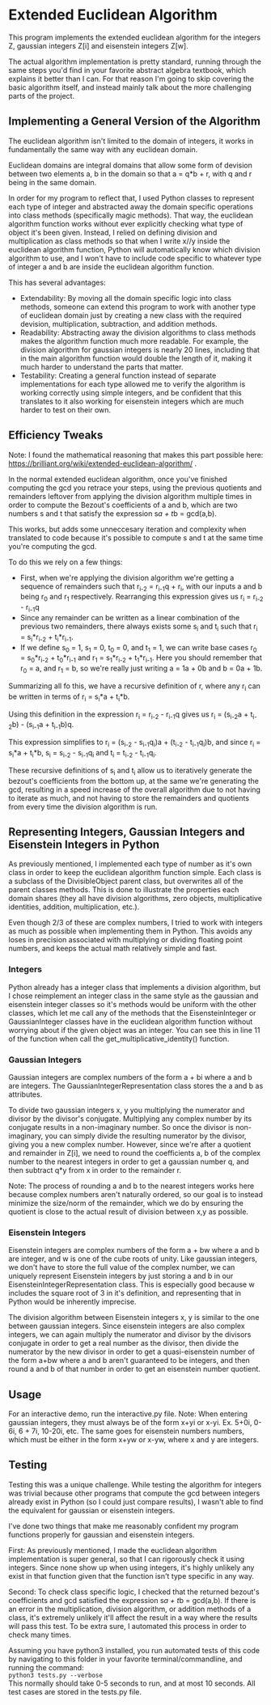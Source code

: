 
# Extended Euclidean Algorithm
This program implements the extended euclidean algorithm for the integers Z, gaussian integers Z[i] and eisenstein integers Z[w].

The actual algorithm implementation is pretty standard, running through the same steps you'd find in your favorite abstract algebra textbook, which explains it better than I can. For that reason I'm going to skip covering the basic algorithm itself, and instead mainly talk about the more challenging parts of the project.

## Implementing a General Version of the Algorithm
The euclidean algorithm isn't limited to the domain of integers, it works in fundamentally the same way with any euclidean domain. 

Euclidean domains are integral domains that allow some form of devision between two elements a, b in the domain so that a = q*b + r, with q and r being in the same domain.

In order for my program to reflect that, I used Python classes to represent each type of integer and abstracted away the domain specific operations into class methods (specifically magic methods). That way, the euclidean algorithm function works without ever explicitly checking what type of object it's been given. Instead, I relied on defining division and multiplication as class methods so that when I write x//y inside the euclidean algorithm function, Python will automatically know which division algorithm to use, and I won't have to include code specific to whatever type of integer a and b are inside the euclidean algorithm function.

This has several advantages:
* Extendability: By moving all the domain specific logic into class methods, someone can extend this program to work with another type of euclidean domain just by creating a new class with the required devision, multiplication, subtraction, and addition methods.
* Readability: Abstracting away the division algorithms to class methods makes the algorithm function much more readable. For example, the division algorithm for gaussian integers is nearly 20 lines, including that in the main algorithm function would double the length of it, making it much harder to understand the parts that matter.
* Testability: Creating a general function instead of separate implementations for each type allowed me to verify the algorithm is working correctly using simple integers, and be confident that this translates to it also working for eisenstein integers which are much harder to test on their own.

## Efficiency Tweaks
Note: I found the mathematical reasoning that makes this part possible here: https://brilliant.org/wiki/extended-euclidean-algorithm/ .

In the normal extended euclidean algorithm, once you've finished computing the gcd you retrace your steps, using the previous quotients and remainders leftover from applying the division algorithm multiple times in order to compute the Bezout's coefficients of a and b, which are two numbers s and t that satisfy the expression 
s*a + t*b = gcd(a,b).

This works, but adds some unneccesary iteration and complexity when translated to code because it's possible to compute s and t at the same time you're computing the gcd.

To do this we rely on a few things:
* First, when we're applying the division algorithm we're getting a sequence of remainders such that 
r<sub>i-2</sub> = r<sub>i-1</sub>q + r<sub>i</sub>, with our inputs a and b being r<sub>0</sub> and r<sub>1</sub> respectively. Rearranging this expression gives us r<sub>i</sub> = r<sub>i-2</sub> - r<sub>i-1</sub>q
* Since any remainder can be written as a linear combination of the previous two remainders, there always exists some s<sub>i</sub> and t<sub>i</sub> such that r<sub>i</sub> = s<sub>i</sub>*r<sub>i-2</sub> + t<sub>i</sub>*r<sub>i-1</sub>.
* If we define s<sub>0</sub> = 1, s<sub>1</sub> = 0, t<sub>0</sub> = 0, and t<sub>1</sub> = 1, we can write base cases r<sub>0</sub> = s<sub>0</sub>*r<sub>i-2</sub> + t<sub>0</sub>*r<sub>i-1</sub> and r<sub>1</sub> = s<sub>1</sub>*r<sub>i-2</sub> + t<sub>1</sub>*r<sub>i-1</sub>. Here you should remember that r<sub>0</sub> = a, and r<sub>1</sub> = b, so we're really just writing a = 1a + 0b and b = 0a + 1b.

Summarizing all fo this, we have a recursive definition of r, where any r<sub>i</sub> can be written in terms of r<sub>i</sub> = s<sub>i</sub>*a + t<sub>i</sub>*b.

Using this definition in the expression r<sub>i</sub> = r<sub>i-2</sub> - r<sub>i-1</sub>q gives us r<sub>i</sub> = (s<sub>i-2</sub>a + t<sub>i-2</sub>b) - (s<sub>i-1</sub>a + t<sub>i-1</sub>b)q.

This expression simplifies to r<sub>i</sub> = (s<sub>i-2</sub> - s<sub>i-1</sub>q<sub>i</sub>)a + (t<sub>i-2</sub> - t<sub>i-1</sub>q<sub>i</sub>)b, and since r<sub>i</sub> = s<sub>i</sub>*a + t<sub>i</sub>*b, s<sub>i</sub> = s<sub>i-2</sub> - s<sub>i-1</sub>q<sub>i</sub> and t<sub>i</sub> = t<sub>i-2</sub> - t<sub>i-1</sub>q<sub>i</sub>.

These recursive definitions of s<sub>i</sub> and t<sub>i</sub> allow us to iteratively generate the bezout's coefficients from the bottom up, at the same we're generating the gcd, resulting in a speed increase of the overall algorithm due to not having to iterate as much, and not having to store the remainders and quotients from every time the division algorithm is run.

## Representing Integers, Gaussian Integers and Eisenstein Integers in Python
As previously mentioned, I implemented each type of number as it's own class in order to keep the euclidean algorithm function simple. Each class is a subclass of the DivisibleObject parent class, but overwrites all of the parent classes methods. This is done to illustrate the properties each domain shares (they all have division algorithms, zero objects, multiplicative identities, addition, multiplication, etc.).

Even though 2/3 of these are complex numbers, I tried to work with integers as much as possible when implementing them in Python. This avoids any loses in precision associated with multiplying or dividing floating point numbers, and keeps the actual math relatively simple and fast.

### Integers
Python already has a integer class that implements a division algorithm, but I chose reimplement an integer class in the same style as the gaussian and eisenstein integer classes so it's methods would be uniform with the other classes, which let me call any of the methods that the EisensteinInteger or GaussianInteger classes have in the euclidean algorithm function without worrying about if the given object was an integer. You can see this in line 11 of the function when call the get_multiplicative_identity() function.

### Gaussian Integers
Gaussian integers are complex numbers of the form a + bi where a and b are integers. The GaussianIntegerRepresentation class stores the a and b as attributes.

To divide two gaussian integers x, y you multiplying the numerator and divisor by the divisor's conjugate. Multiplying any complex number by its conjugate results in a non-imaginary number. So once the divisor is non-imaginary, you can simply divide the resulting numerator by the divisor, giving you a new complex number. However, since we're after a quotient and remainder in Z[i], we need to round the coefficients a, b of the complex number to the nearest integers in order to get a gaussian number q,  and then subtract q*y from x in order to the remainder r.

Note: The process of rounding a and b to the nearest integers works here because complex numbers aren't naturally ordered, so our goal is to instead minimize the size/norm of the remainder, which we do by ensuring the quotient is close to the actual result of division between x,y as possible.

### Eisenstein Integers
Eisenstein integers are complex numbers of the form a + bw where a and b are integer, and w is one of the cube roots of unity. Like gaussian integers, we don't have to store the full value of the complex number, we can uniquely represent Eisenstein integers by just storing a and b in our EisensteinIntegerRepresentation class. This is especially good because w includes the square root of 3 in it's definition, and representing that in Python would be inherently imprecise.

The division algorithm between Eisenstein integers x, y is similar to the one between gaussian integers. Since eisenstein integers are also complex integers, we can again multiply the numerator and divisor by the divisors conjugate in order to get a real number as the divisor, then divide the numerator by the new divisor in order to get a quasi-eisenstein number of the form a+bw where a and b aren't guaranteed to be integers, and then round a and b of that number in order to get an eisenstein number quotient.

## Usage
For an interactive demo, run the interactive.py file. Note: When entering gaussian integers, they must always be of the form x+yi or x-yi. Ex. 5+0i, 0-6i, 6 + 7i, 10-20i, etc. The same goes for eisenstein numbers numbers, which must be either in the form x+yw or x-yw, where x and y are integers.

## Testing
Testing this was a unique challenge. While testing the algorithm for integers was trivial because other programs that compute the gcd between integers already exist in Python (so I could just compare results), I wasn't able to find the equivalent for gaussian or eisenstein integers. 

I've done two things that make me reasonably confident my program functions properly for gaussian and eisenstein integers.

First: As previously mentioned, I made the euclidean algorithm implementation is super general, so that I can rigorously check it using integers. Since none show up when using integers, it's highly unlikely any exist in that function given that the function isn't type specific in any way.

Second: To check class specific logic, I checked that the returned bezout's coefficients and gcd satisfied the expression s*a + t*b = gcd(a,b). If there is an error in the multiplication, division algorithm, or addition methods of a class, it's extremely unlikely it'll affect the result in a way where the results will pass this test. To be extra sure, I automated this process in order to check many times.

Assuming you have python3 installed, you run automated tests of this code by navigating to this folder in your favorite terminal/commandline, and running the command:  
`python3 tests.py --verbose`  
This normally should take 0-5 seconds to run, and at most 10 seconds. All test cases are stored in the tests.py file. 
